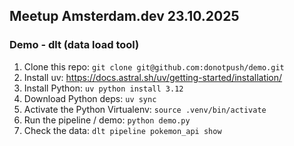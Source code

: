 
## Meetup Amsterdam.dev 23.10.2025 
### Demo - dlt (data load tool)


1. Clone this repo: `git clone git@github.com:donotpush/demo.git`
2. Install uv: https://docs.astral.sh/uv/getting-started/installation/
3. Install Python: `uv python install 3.12`
4. Download Python deps: `uv sync`
5. Activate the Python Virtualenv: `source .venv/bin/activate` 
6. Run the pipeline / demo: `python demo.py`
7. Check the data: `dlt pipeline pokemon_api show`
